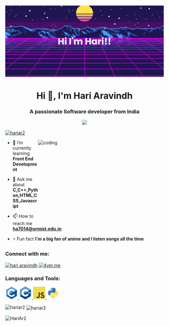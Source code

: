 ![logo](https://github.com/HariAr2/HariAr2/blob/main/banner.png)
<h1 align="center">Hi 👋, I'm Hari Aravindh</h1>
<h3 align="center">A passionate Software developer from India</h3>


<div align="center">
  <img src="https://profile-counter.glitch.me/HariAr2/count.svg?"  />
</div>



<p align="left"> <a href="https://github.com/ryo-ma/github-profile-trophy"><img src="https://github-profile-trophy.vercel.app/?username=hariar2" alt="hariar2" /></a> </p>

<img align="right" alt="coding" width="400" height="260" src="https://i.pinimg.com/originals/06/60/ef/0660efe82fa3da42ed56eef013171835.gif">

- 🌱 I’m currently learning **Front End Development**

- 💬 Ask me about **C,C++,Python,HTML,CSS,Javascript**

- 📫 How to reach me **ha7014@srmist.edu.in**

- ⚡ Fun fact **I'm a big fan of anime and I listen songs all the time**

<h3 align="left">Connect with me:</h3>
<p align="left">
<a href="https://linkedin.com/in/hari aravindh" target="blank"><img align="center" src="https://raw.githubusercontent.com/rahuldkjain/github-profile-readme-generator/master/src/images/icons/Social/linked-in-alt.svg" alt="hari aravindh" height="30" width="40" /></a>
<a href="https://instagram.com/4ver.me" target="blank"><img align="center" src="https://raw.githubusercontent.com/rahuldkjain/github-profile-readme-generator/master/src/images/icons/Social/instagram.svg" alt="4ver.me" height="30" width="40" /></a>
</p>

<h3 align="left">Languages and Tools:</h3>
<p align="left"> <a href="https://www.cprogramming.com/" target="_blank" rel="noreferrer"> <img src="https://raw.githubusercontent.com/devicons/devicon/master/icons/c/c-original.svg" alt="c" width="40" height="40"/> </a> <a href="https://www.w3schools.com/cpp/" target="_blank" rel="noreferrer"> <img src="https://raw.githubusercontent.com/devicons/devicon/master/icons/cplusplus/cplusplus-original.svg" alt="cplusplus" width="40" height="40"/> </a> <a href="https://developer.mozilla.org/en-US/docs/Web/JavaScript" target="_blank" rel="noreferrer"> <img src="https://raw.githubusercontent.com/devicons/devicon/master/icons/javascript/javascript-original.svg" alt="javascript" width="40" height="40"/> </a> <a href="https://www.python.org" target="_blank" rel="noreferrer"> <img src="https://raw.githubusercontent.com/devicons/devicon/master/icons/python/python-original.svg" alt="python" width="40" height="40"/> </a> </p>

<p><img align="left" src="https://github-readme-stats.vercel.app/api/top-langs?username=hariar2&show_icons=true&locale=en&layout=compact" alt="hariar2" /></p>

<p>&nbsp;<img align="center" src="https://github-readme-stats.vercel.app/api?username=hariar2&show_icons=true&locale=en" alt="hariar2" /></p>
<p><img align="center" src="https://github-readme-streak-stats.herokuapp.com/?user=HariAr2&" alt="HariAr2" /></p>
